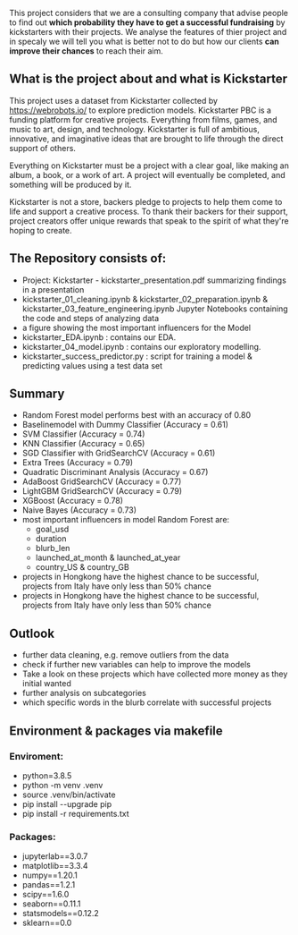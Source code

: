 This project considers that we are a consulting company that advise people to find out **which probability they have to get a successful fundraising** by kickstarters with their projects. We analyse the features of thier project and in specaly we will tell you what is better not to do but how our clients **can improve their chances** to reach their aim.  

## What is the project about and what is Kickstarter
This project uses a dataset from Kickstarter collected by https://webrobots.io/ to explore prediction models.
Kickstarter PBC is a funding platform for creative projects. Everything from films, games, and music to art, design, and technology. Kickstarter is full of ambitious, innovative, and imaginative ideas that are brought to life through the direct support of others.

Everything on Kickstarter must be a project with a clear goal, like making an album, a book, or a work of art. A project will eventually be completed, and something will be produced by it.

Kickstarter is not a store, backers pledge to projects to help them come to life and support a creative process. To thank their backers for their support, project creators offer unique rewards that speak to the spirit of what they're hoping to create.


## The Repository consists of:
* Project: Kickstarter - kickstarter_presentation.pdf summarizing findings in a presentation
* kickstarter_01_cleaning.ipynb & kickstarter_02_preparation.ipynb & kickstarter_03_feature_engineering.ipynb Jupyter Notebooks containing the code and steps of analyzing data
* a figure showing the most important influencers for the Model
* kickstarter_EDA.ipynb : contains our EDA.    
* kickstarter_04_model.ipynb : contains our exploratory modelling.  
* kickstarter_success_predictor.py : script for training a model & predicting values using a test data set       
## Summary
* Random Forest model performs best with an accuracy of 0.80
* Baselinemodel with Dummy Classifier (Accuracy = 0.61)
* SVM Classifier (Accuracy = 0.74)
* KNN Classifier (Accuracy = 0.65)
* SGD Classifier with GridSearchCV (Accuracy = 0.61)
* Extra Trees (Accuracy = 0.79)
* Quadratic Discriminant Analysis (Accuracy = 0.67)
* AdaBoost GridSearchCV (Accuracy = 0.77)
* LightGBM GridSearchCV (Accuracy  = 0.79)
* XGBoost (Accuracy = 0.78)
* Naive Bayes (Accuracy = 0.73)
* most important influencers in model Random Forest are:
    * goal_usd
    * duration
    * blurb_len
    * launched_at_month & launched_at_year
    * country_US & country_GB
* projects in Hongkong have the highest chance to be successful, projects from Italy have only less than 50% chance
* projects in Hongkong have the highest chance to be successful, projects from Italy have only less than 50% chance

## Outlook
* further data cleaning, e.g. remove outliers from the data
* check if further new variables can help to improve the models
* Take a look on these projects which have collected more money as they initial wanted 
* further analysis on subcategories
* which specific words in the blurb correlate with successful projects
    
## Environment & packages via makefile

### Enviroment:
- python=3.8.5
- python -m venv .venv
- source .venv/bin/activate
- pip install --upgrade pip
- pip install -r requirements.txt

### Packages: 

- jupyterlab==3.0.7
- matplotlib==3.3.4
- numpy==1.20.1
- pandas==1.2.1
- scipy==1.6.0
- seaborn==0.11.1
- statsmodels==0.12.2
- sklearn==0.0
